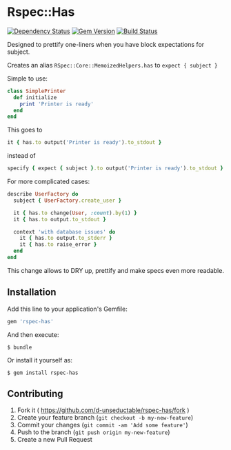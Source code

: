 # Rspec::Has

[![Dependency Status](https://gemnasium.com/d-unseductable/rspec-will_be_expected.svg)](https://gemnasium.com/d-unseductable/rspec-will_be_expected)
[![Gem Version](https://badge.fury.io/rb/rspec-will_be_expected.svg)](http://badge.fury.io/rb/rspec-will_be_expected)
[![Build Status](https://travis-ci.org/d-unseductable/rspec-has.svg)](https://travis-ci.org/d-unseductable/rspec-has)

Designed to prettify one-liners when you have block expectations for subject.

Creates an alias `RSpec::Core::MemoizedHelpers.has` to `expect { subject }`

Simple to use:

```ruby
class SimplePrinter
  def initialize
    print 'Printer is ready'
  end
end
```

This goes to

```ruby
it { has.to output('Printer is ready').to_stdout }
```

instead of

```ruby
specify { expect { subject }.to output('Printer is ready').to_stdout }
```

For more complicated cases:

```ruby
describe UserFactory do
  subject { UserFactory.create_user }

  it { has.to change(User, :count).by(1) }
  it { has.to output.to_stdout }

  context 'with database issues' do
    it { has.to output.to_stderr }
    it { has.to raise_error }
  end
end
```

This change allows to DRY up, prettify and make specs even more readable.

## Installation

Add this line to your application's Gemfile:

```ruby
gem 'rspec-has'
```

And then execute:

    $ bundle

Or install it yourself as:

    $ gem install rspec-has

## Contributing

1. Fork it ( https://github.com/d-unseductable/rspec-has/fork )
2. Create your feature branch (`git checkout -b my-new-feature`)
3. Commit your changes (`git commit -am 'Add some feature'`)
4. Push to the branch (`git push origin my-new-feature`)
5. Create a new Pull Request
